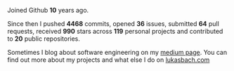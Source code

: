 Joined Github **10** years ago.

Since then I pushed **4468** commits, opened **36** issues, submitted **64** pull requests, received **990** stars across **119** personal projects and contributed to **20** public repositories.

Sometimes I blog about software engineering on my [medium page](https://medium.com/@lukasbach). You can find out more about my projects and what else I do on [lukasbach.com](https://lukasbach.com)
